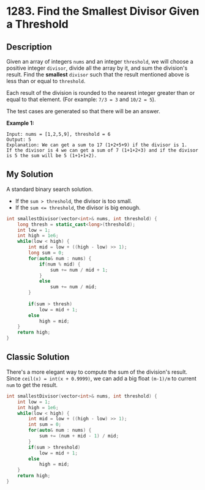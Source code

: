 # 1283. Find the Smallest Divisor Given a Threshold


## Description

Given an array of integers `nums` and an integer `threshold`, we will choose a positive integer `divisor`, divide all the array by it, and sum the division's result. Find the **smallest** `divisor` such that the result mentioned above is less than or equal to `threshold`.

Each result of the division is rounded to the nearest integer greater than or equal to that element. (For example: `7/3 = 3` and `10/2 = 5`).

The test cases are generated so that there will be an answer.

**Example 1:**
```
Input: nums = [1,2,5,9], threshold = 6
Output: 5
Explanation: We can get a sum to 17 (1+2+5+9) if the divisor is 1. 
If the divisor is 4 we can get a sum of 7 (1+1+2+3) and if the divisor is 5 the sum will be 5 (1+1+1+2). 
```

## My Solution

A standard binary search solution.

- If the `sum > threshold`, the divisor is too small.
- If the `sum <= threshold`, the divisor is big enough.

```C++
int smallestDivisor(vector<int>& nums, int threshold) {
    long thresh = static_cast<long>(threshold);
    int low = 1;
    int high = 1e6;
    while(low < high) {
        int mid = low + ((high - low) >> 1);
        long sum = 0;
        for(auto& num : nums) {
            if(num % mid) {
                sum += num / mid + 1;
            }
            else
                sum += num / mid;
        }
        
        if(sum > thresh)
            low = mid + 1;
        else
            high = mid;
    }
    return high;
}
```

## Classic Solution

There's a more elegant way to compute the sum of the division's result. Since `ceil(x) = int(x + 0.9999)`, we can add a big float `(m-1)/m` to current `num` to get the result.

```C++
int smallestDivisor(vector<int>& nums, int threshold) {
    int low = 1;
    int high = 1e6;
    while(low < high) {
        int mid = low + ((high - low) >> 1);
        int sum = 0;
        for(auto& num : nums) { 
            sum += (num + mid - 1) / mid;
        }
        if(sum > threshold)
            low = mid + 1;
        else
            high = mid;
    }
    return high;
}
```